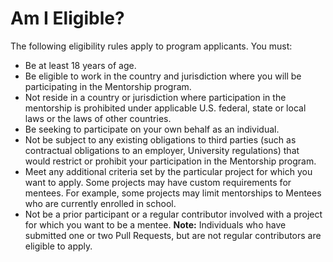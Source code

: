 # Am I Eligible?

The following eligibility rules apply to program applicants. You must:

* Be at least 18 years of age.
* Be eligible to work in the country and jurisdiction where you will be participating in the Mentorship program.
* Not reside in a country or jurisdiction where participation in the mentorship is prohibited under applicable U.S. federal, state or local laws or the laws of other countries.
* Be seeking to participate on your own behalf as an individual.
* Not be subject to any existing obligations to third parties \(such as contractual obligations to an employer, University regulations\) that would restrict or prohibit your participation in the Mentorship program.
* Meet any additional criteria set by the particular project for which you want to apply. Some projects may have custom requirements for mentees. For example, some projects may limit mentorships to Mentees who are currently enrolled in school.
* Not be a prior participant or a regular contributor involved with a project for which you want to be a mentee.  **Note:** Individuals who have submitted one or two Pull Requests, but are not regular contributors are eligible to apply.



